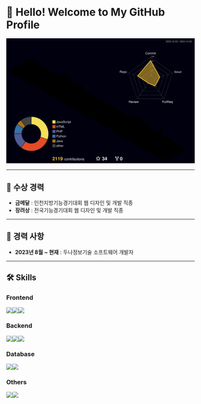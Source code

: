 # 👋 Hello! Welcome to My GitHub Profile
<p align="center">  
  <img src="./profile-3d-contrib/profile-night-rainbow.svg" alt="GitHub Contributions" />
</p>

---

## 🚀 수상 경력
- **금메달** : 인천지방기능경기대회 웹 디자인 및 개발 직종
- **장려상** : 전국기능경기대회 웹 디자인 및 개발 직종

---

## 🏢 경력 사항
- **2023년 8월 ~ 현재** : 두나정보기술 소프트웨어 개발자

---
## 🛠️ Skills

### Frontend
<div style="display:flex; flex-direction:row; align="center;">
  <img src="https://img.shields.io/badge/JavaScript-F7DF1E?style=for-the-badge&logo=JavaScript&logoColor=black">
  <img src="https://img.shields.io/badge/Vue-4FC08D?style=for-the-badge&logo=vue.js&logoColor=white">
  <img src="https://img.shields.io/badge/React-61DAFB?style=for-the-badge&logo=react&logoColor=black">
</div>

### Backend
<div style="display:flex; flex-direction:row; align="center;">
  <img src="https://img.shields.io/badge/PHP-777BB4?style=for-the-badge&logo=PHP&logoColor=white">
  <img src="https://img.shields.io/badge/Node-339933?style=for-the-badge&logo=node.js&logoColor=white">
  <img src="https://img.shields.io/badge/JSP-007396?style=for-the-badge&logo=java&logoColor=white">
</div>

### Database
<div style="display:flex; flex-direction:row; align="center;">
  <img src="https://img.shields.io/badge/MySQL-4479A1?style=for-the-badge&logo=mysql&logoColor=white">
  <img src="https://img.shields.io/badge/Oracle-F80000?style=for-the-badge&logo=oracle&logoColor=white">
</div>

### Others
<div style="display:flex; flex-direction:row; align="center;">
  <img src="https://img.shields.io/badge/Arduino-00979D?style=for-the-badge&logo=arduino&logoColor=white">
  <img src="https://img.shields.io/badge/Python-3776AB?style=for-the-badge&logo=python&logoColor=white">
</div>
